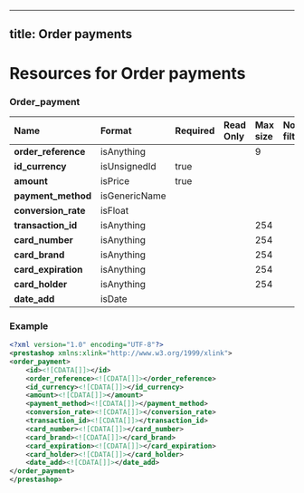 
---
title: Order payments
---

# Resources for Order payments


### Order_payment

|        Name         |    Format     | Required | Read Only | Max size | Not filterable | Description |
| :------------------ | :------------ | :------- | :-------- | :------- | :------------- | :---------- |
| **order_reference** | isAnything    |          |           | 9        |                |             |
| **id_currency**     | isUnsignedId  | true     |           |          |                |             |
| **amount**          | isPrice       | true     |           |          |                |             |
| **payment_method**  | isGenericName |          |           |          |                |             |
| **conversion_rate** | isFloat       |          |           |          |                |             |
| **transaction_id**  | isAnything    |          |           | 254      |                |             |
| **card_number**     | isAnything    |          |           | 254      |                |             |
| **card_brand**      | isAnything    |          |           | 254      |                |             |
| **card_expiration** | isAnything    |          |           | 254      |                |             |
| **card_holder**     | isAnything    |          |           | 254      |                |             |
| **date_add**        | isDate        |          |           |          |                |             |


### Example

```xml
<?xml version="1.0" encoding="UTF-8"?>
<prestashop xmlns:xlink="http://www.w3.org/1999/xlink">
<order_payment>
	<id><![CDATA[]]></id>
	<order_reference><![CDATA[]]></order_reference>
	<id_currency><![CDATA[]]></id_currency>
	<amount><![CDATA[]]></amount>
	<payment_method><![CDATA[]]></payment_method>
	<conversion_rate><![CDATA[]]></conversion_rate>
	<transaction_id><![CDATA[]]></transaction_id>
	<card_number><![CDATA[]]></card_number>
	<card_brand><![CDATA[]]></card_brand>
	<card_expiration><![CDATA[]]></card_expiration>
	<card_holder><![CDATA[]]></card_holder>
	<date_add><![CDATA[]]></date_add>
</order_payment>
</prestashop>

```

